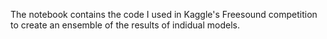 The notebook contains the code I used in Kaggle's Freesound competition to create an ensemble of the results of indidual models. 
